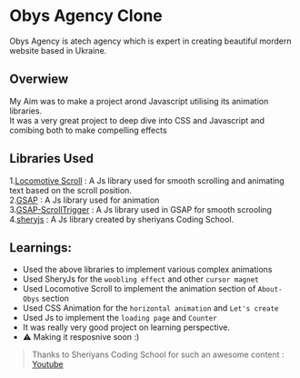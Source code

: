 # Obys Agency Clone

Obys Agency is atech agency which is expert in creating beautiful mordern website based in Ukraine.  

## Overwiew

My Aim was to make a project arond Javascript utilising its animation libraries.  
It was a very great project to deep dive into CSS and Javascript and comibing both to make  compelling effects


## Libraries Used  
1.[Locomotive Scroll](https://www.jsdelivr.com/package/npm/locomotive-scroll) : A Js library used for smooth scrolling and animating text based on the scroll position.  
2.[GSAP](https://cdnjs.com/libraries/gsap) : A Js  library used for animation  
3.[GSAP-ScrollTrigger](https://cdnjs.cloudflare.com/ajax/libs/gsap/3.12.5/ScrollTrigger.min.js) : A Js library used in GSAP for smooth scrooling  
4.[sheryjs](https://www.npmjs.com/package/sheryjs) : A Js library created by sheriyans Coding School.

## Learnings:  
- Used the above libraries to implement  various complex animations  
- Used SheryJs for the `woobling effect`  and other `cursor magnet`   
- Used Locomotive Scroll to implement the animation section of `About-Obys` section  
- Used CSS Animation for the `horizontal animation` and `Let's create`
- Used Js to implement the `loading page` and `Counter`  
- It  was really very good project on learning perspective.  
- ⚠️ Making it resposnive soon :)  
>Thanks to Sheriyans Coding School for  such an awesome content :  [Youtube ](https://www.youtube.com/@sheryians)